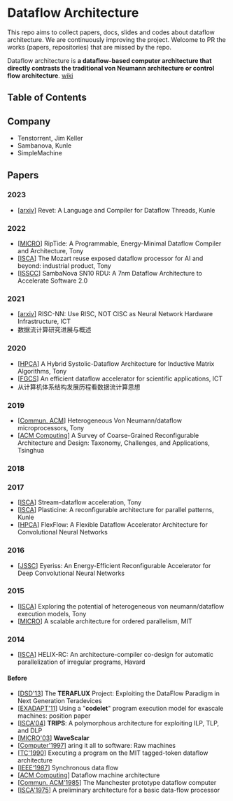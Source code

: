 # Dataflow Architecture
This repo aims to collect papers, docs, slides and codes about dataflow architecture. We are continuously improving the project. Welcome to PR the works (papers, repositories) that are missed by the repo.

Dataflow architecture is **a dataflow-based computer architecture that directly contrasts the traditional von Neumann architecture or control flow architecture**. [wiki](https://en.wikipedia.org/wiki/Dataflow_architecture)

## Table of Contents

## Company

+ Tenstorrent, Jim Keller
+ Sambanova, Kunle
+ SimpleMachine 

## Papers

### 2023

+ [[arxiv](https://arxiv.org/pdf/2302.06124.pdf)] Revet: A Language and Compiler for Dataflow Threads, Kunle

### 2022

+ [[MICRO](https://ieeexplore.ieee.org/document/9923793)] RipTide: A Programmable, Energy-Minimal Dataflow Compiler and Architecture, Tony
+ [[ISCA](https://dl.acm.org/doi/pdf/10.1145/3470496.3533040)] The Mozart reuse exposed dataflow processor for AI and beyond: industrial product, Tony
+ [[ISSCC](https://ieeexplore.ieee.org/document/9731612)] SambaNova SN10 RDU: A 7nm Dataflow Architecture to Accelerate Software 2.0

### 2021

+ [[arxiv](https://arxiv.org/pdf/2103.12393.pdf)] RISC-NN: Use RISC, NOT CISC as Neural Network Hardware Infrastructure, ICT
+ 数据流计算研究进展与概述

### 2020

+ [[HPCA](https://ieeexplore.ieee.org/stamp/stamp.jsp?tp=&arnumber=9065593)] A Hybrid Systolic-Dataflow Architecture for Inductive Matrix Algorithms, Tony
+ [[FGCS](https://pdf.sciencedirectassets.com/271521/1-s2.0-S0167739X20X00082/1-s2.0-S0167739X19313986/main.pdf?X-Amz-Security-Token=IQoJb3JpZ2luX2VjEKb%2F%2F%2F%2F%2F%2F%2F%2F%2F%2FwEaCXVzLWVhc3QtMSJIMEYCIQC8X6DysfqnyA4e4gZA371S605mb8GR%2FLkkGeywaqivQgIhAMnOq90cxr2AR6YcIVBr5m0%2BBtV2h0HKbr3Ex3dvagyyKrsFCM7%2F%2F%2F%2F%2F%2F%2F%2F%2F%2FwEQBRoMMDU5MDAzNTQ2ODY1Igyr0szvCWU5xzt9vVoqjwUb6XWbWbVRAgNW3ooLXKcUmOy1S6xsE8kREyMQpkCuMvCndwLAO9TtJXIrX3DloYFkdlmDwwu4f8mx4en%2B6uQUIxGxdXK4mVl4Nhlx7rWXgsatl5KyZHCuQBIgn%2B3kVQRvACj1pPaZs07YsXViucPDIhKDrSk0Azpxc%2FsIa%2BZyMarBlYGDyzZsban790L6Of1PvYQKQRBwuzfLVyu1rx30WQFZhY5p8Aa7aG9%2BDMjktb2wwT%2BxZTfuHcNS1PDb1tWLDFRqgd%2FzhhhRHVLjAkszPY%2F9DdI6ZaNyUcC4n8hlpvaC5chPAB4PmFQcoTwRgW0X0kngu5Ap49Zc0fR%2BU4DT6c1%2FMOreC5wBczLT8FNCig%2F6nnNvo7RRZ%2FDL%2BKbqDpcunGu09x9gVvdg1C2N2mPkf%2FHEDJY3iBRelQtL2RTPNYWlfS%2F7zXb9PuBK07G50%2FW2%2F4LeuLKxiwYUXJUB20rExQbKrDJchBlIA47Ux3b7OBjxwtGZp1ua83%2FA%2BmxLDAwP4bO6YRGcROZhvnckvy3McQslEpI6MYwjtTeytNkddA9K3OAOa5NmKG%2B6BAmLsqKFhfG82XgD%2B4aTSNwvci9aCPu4ZOvKmLn4f7XH1B4xplEDYDb7HfYYEYFeuXRKc4Fe73vct91ewcCpiVKFTVYBW9uClDIFdBBMIB7VV8moZf13laZLHZL%2FmbudtFNtpL9H7f18taoEGgwougqyXx73jfSDJ4GdDkY0tYdTXQtvPic0QAHeHdvQD%2Bk5z4Qbp1RtnG2eGVpwHTYmTozwyX3qKZwSJ%2B1NfxPRyP2vIs%2BuEcjtC3yi0VWncANFfgK55K77EwOhwDqRU9%2Fh6xxeCtvb4Ppv9C8Y3z%2FPiq4RKtaPMPSVsaMGOrABNzDWiw0RyAF%2Bs%2F15Jk0czhsWM059A9WHBcs0LoJeQX6mFKxt5eRm7Yo1rpdnB1B9mFiv194ZGiffr0IUL6pkXvT6N1OoDORQPqyZwLBXhw2LmWOGm0gcVIoz6Zou%2BgiKy8Cu0Zr7eXb7U7%2B2UOi4QRznkLkTvKHTGkpbKseaq%2FpX%2FR4JvzSq16qQ934ZTrJH1q4lT134OrSSDdheF0Rcdbb3lNQ6EAcrx%2BS2gtO3B4c%3D&X-Amz-Algorithm=AWS4-HMAC-SHA256&X-Amz-Date=20230523T063530Z&X-Amz-SignedHeaders=host&X-Amz-Expires=299&X-Amz-Credential=ASIAQ3PHCVTYQCLLVOFD%2F20230523%2Fus-east-1%2Fs3%2Faws4_request&X-Amz-Signature=0ebb3fe80e52b540219272d916a350c3b3fb18d3de678dba466c77fb5deddfb0&hash=f4ea03f35c45fb9b0acf3765fa9f421b20c9754459fa12258ee617ffe7ec3a01&host=68042c943591013ac2b2430a89b270f6af2c76d8dfd086a07176afe7c76c2c61&pii=S0167739X19313986&tid=spdf-c1a11ed4-f4be-4174-a8e6-1fe377a1022f&sid=659e837367263146e83859842cccc8303185gxrqb&type=client&tsoh=d3d3LnNjaWVuY2VkaXJlY3QuY29t&ua=1908520d04005a52590e50&rr=7cbb477a0ed90f2c&cc=cn)] An efficient dataflow accelerator for scientific applications, ICT
+ 从计算机体系结构发展历程看数据流计算思想

### 2019

+ [[Commun. ACM](https://dl.acm.org/doi/pdf/10.1145/3323923)] Heterogeneous Von Neumann/dataflow microprocessors, Tony
+ [[ACM Computing](https://dl.acm.org/doi/abs/10.1145/3357375)] A Survey of Coarse-Grained Reconfigurable Architecture and Design: Taxonomy, Challenges, and Applications, Tsinghua

### 2018

### 2017

+ [[ISCA](https://pages.cs.wisc.edu/~vinay/pubs/isca-softbrain.pdf)] Stream-dataflow acceleration, Tony
+ [[ISCA](https://ieeexplore.ieee.org/stamp/stamp.jsp?tp=&arnumber=8192487)] Plasticine: A reconfigurable architecture for parallel patterns, Kunle
+ [[HPCA](https://ieeexplore.ieee.org/document/7920855)] FlexFlow: A Flexible Dataflow Accelerator Architecture for Convolutional Neural Networks 

### 2016

+ [[JSSC](https://ieeexplore.ieee.org/document/7738524)] Eyeriss: An Energy-Efficient Reconfigurable Accelerator for Deep Convolutional Neural Networks

### 2015

+ [[ISCA]()] Exploring the potential of heterogeneous von neumann/dataflow execution models, Tony
+ [[MICRO](https://ieeexplore.ieee.org/document/7856601)] A scalable architecture for ordered parallelism, MIT

### 2014

+ [[ISCA](https://ieeexplore.ieee.org/document/6853215)] HELIX-RC: An architecture-compiler co-design for automatic parallelization of irregular programs, Havard

#### Before

+ [[DSD'13](https://dl.acm.org/doi/10.1109/DSD.2013.39)] The **TERAFLUX** Project: Exploiting the DataFlow Paradigm in Next Generation Teradevices
+ [[EXADAPT'11](https://dl.acm.org/doi/10.1145/2000417.2000424)] Using a "**codelet**" program execution model for exascale machines: position paper
+ [[ISCA'04](https://dl.acm.org/doi/10.1145/980152.980156)] **TRIPS**: A polymorphous architecture for exploiting ILP, TLP, and DLP
+ [[MICRO'03](https://ieeexplore.ieee.org/document/1253203)] **WaveScalar**
+ [[Computer'1997](https://ieeexplore.ieee.org/document/612254)] aring it all to software: Raw machines
+ [[TC'1990](https://ieeexplore.ieee.org/document/48862)] Executing a program on the MIT tagged-token dataflow architecture
+ [[IEEE‘1987](https://ieeexplore.ieee.org/document/1458143)] Synchronous data flow
+ [[ACM Computing](https://dl.acm.org/doi/10.1145/27633.28055)] Dataflow machine architecture
+ [[Commun. ACM'1985](https://dl.acm.org/doi/abs/10.1145/2465.2468)] The Manchester prototype dataflow computer
+ [[ISCA'1975](https://dl.acm.org/doi/10.1145/642089.642111)] A preliminary architecture for a basic data-flow processor

